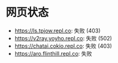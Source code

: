 # 网页状态
- https://ls.tpjow.repl.co: 失败 (403)
- https://v2ray.yoyho.repl.co: 失败 (502)
- https://chatai.cokio.repl.co: 失败 (403)
- https://aro.flinthill.repl.co: 失败
